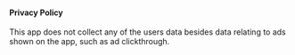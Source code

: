 #### Privacy Policy
This app does not collect any of the users data besides data relating to ads shown on the app, such as ad clickthrough.

